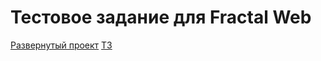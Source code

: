 

# Тестовое задание для Fractal Web


[Развернутый проект](https://vituuushka.github.io/FractalWeb-testTask/)
[ТЗ](https://github.com/Fractal-Web/Front-test-assignment)